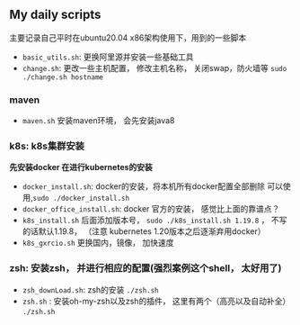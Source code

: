 ## My daily scripts
主要记录自己平时在ubuntu20.04 x86架构使用下，用到的一些脚本

- `basic_utils.sh`: 更换阿里源并安装一些基础工具
- `change.sh`: 更改一些主机配置， 修改主机名称， 关闭swap，防火墙等 `sudo ./change.sh hostname`



### maven

- `maven.sh` 安装maven环境， 会先安装java8




### k8s: k8s集群安装
**先安装docker 在进行kubernetes的安装**

- `docker_install.sh`: docker的安装，将本机所有docker配置全部删除 可以使用,`sudo ./docker_install.sh`
- `docker_office_install.sh`: docker 官方的安装， 感觉比上面的靠谱点？
- `k8s_install.sh` 后面添加版本号，  `sudo ./k8s_install.sh 1.19.8` ， 不写的话默认1.19.8， （注意 kubernetes 1.20版本之后逐渐弃用docker）
- `k8s_gxrcio.sh` 更换国内，镜像， 加快速度






### zsh: 安装zsh， 并进行相应的配置(强烈案例这个shell， 太好用了)
- `zsh_downLoad.sh`: zsh的安装 `./zsh.sh`
- `zsh.sh` : 安装oh-my-zsh以及zsh的插件， 这里有两个（高亮以及自动补全） `./zsh.sh`
